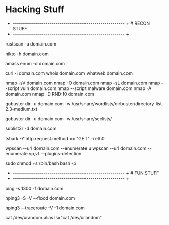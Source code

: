 # Hacking Stuff

+ ------------------------------------------------------- +
                      # RECON STUFF
+ ------------------------------------------------------- +

rustscan -a domain.com

nikto -h domain.com

amass enum -d domain.com

curl -i domain.com
whois domain.com
whatweb domain.com

nmap -sV domain.com
nmap -O domain.com
nmap -sL domain.com
nmap --script vuln domain.com
nmap --script malware domain.com
nmap -A domain.com
nmap -D RND:10 domain.com

gobuster dir -u domain.com -w /usr/share/wordlists/dirbuster/directory-list-2.3-medium.txt

gobuster dir -u domain.com -w /usr/share/seclists/

sublist3r -d domain.com


tshark -Y'http.request.method == "GET" -i eth0


wpscan --url domain.com --enumerate u
wpscan --url domain.com --enumerate vp,vt --plugins-detection


sudo chmod +s /bin/bash
bash -p



+ ------------------------------------------------------- +
                       # FUN STUFF
+ ------------------------------------------------------- +

ping -s 1300 -f domain.com

hping3 -S -V --flood domain.com

hping3 --traceroute -V -1 domain.com

cat /dev/urandom
alias ls="cat /dev/urandom"


